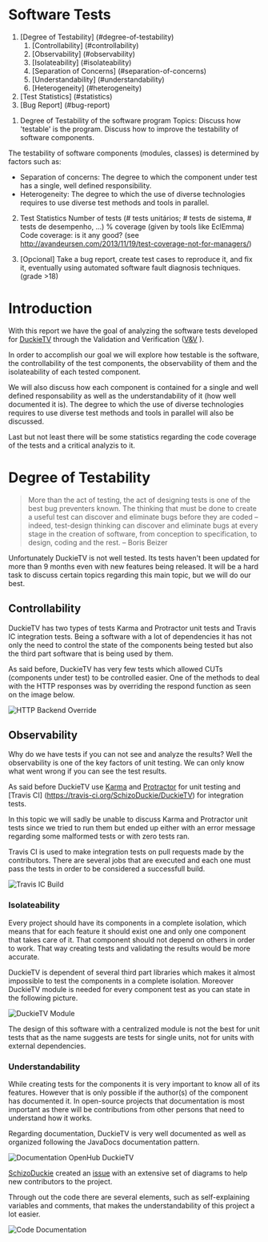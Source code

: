 # Software Tests
1. [Degree of Testability] (#degree-of-testability)
     1. [Controllability] (#controllability)
     2. [Observability] (#observability)
     3. [Isolateability] (#isolateability)
     4. [Separation of Concerns] (#separation-of-concerns)
     5. [Understandability] (#understandability)
     6. [Heterogeneity] (#heterogeneity)
2. [Test Statistics] (#statistics)
3. [Bug Report] (#bug-report)

1) Degree of Testability of the software program
Topics: Discuss how 'testable' is the program. Discuss how to improve the testability of software components.

The testability of software components (modules, classes) is determined by factors such as:
- Separation of concerns: The degree to which the component under test has a single, well defined responsibility.
- Heterogeneity: The degree to which the use of diverse technologies requires to use diverse test methods and tools in parallel.

2) Test Statistics
     Number of tests (# tests unitários; # tests de sistema, # tests de desempenho, ...)
     % coverage (given by tools like EclEmma)
     Code coverage: is it any good? (see http://avandeursen.com/2013/11/19/test-coverage-not-for-managers/)

3) [Opcional] Take a bug report, create test cases to reproduce it, and fix it, eventually using automated software fault diagnosis techniques. (grade >18)

# Introduction

With this report we have the goal of analyzing the software tests developed for [DuckieTV](https://schizoduckie.github.io/DuckieTV/) through the Validation and Verification ([V&V](https://en.wikipedia.org/wiki/Verification_and_validation) ).

In order to accomplish our goal we will explore how testable is the software, the controllability of the test components, the observability of them and the isolateability of each tested component. 

We will also discuss how each component is contained for a single and well defined responsability as well as the understandability of it (how well documented it is). The degree to which the use of diverse technologies requires to use diverse test methods and tools in parallel will also be discussed.

Last but not least there will be some statistics regarding the code coverage of the tests and a critical analyzis to it.

# Degree of Testability

> More than the act of testing, the act of designing tests is one of the best bug preventers known. The thinking that must be done to create a useful test can discover and eliminate bugs before they are coded – indeed, test-design thinking can discover and eliminate bugs at every stage in the creation of software, from conception to specification, to design, coding and the rest. – Boris Beizer

Unfortunately DuckieTV is not well tested. Its tests haven't been updated for more than 9 months even with new features being released. It will be a hard task to discuss certain topics regarding this main topic, but we will do our best.

## Controllability

DuckieTV has two types of tests Karma and Protractor unit tests and Travis IC integration tests. Being a software with a lot of dependencies it has not only the need to control the state of the components being tested but also the third part software that is being used by them.

As said before, DuckieTV has very few tests which allowed CUTs (components under test) to be controlled easier. One of the methods to deal with the HTTP responses was by overriding the respond function as seen on the image below.

![HTTP Backend Override](http://i.imgur.com/277gDP3.png)

## Observability

Why do we have tests if you can not see and analyze the results?
Well the observability is one of the key factors of unit testing. We can only know what went wrong if you can see the test results.

As said before DuckieTV use [Karma](http://karma-runner.github.io/0.13/index.html) and [Protractor](https://angular.github.io/protractor/#/) for unit testing and [Travis CI] (https://travis-ci.org/SchizoDuckie/DuckieTV) for integration tests.

In this topic we will sadly be unable to discuss Karma and Protractor unit tests since we tried to run them but ended up either with an error message regarding some malformed tests or with zero tests ran.

Travis CI is used to make integration tests on pull requests made by the contributors. There are several jobs that are executed and each one must pass the tests in order to be considered a successfull build.

![Travis IC Build](http://i.imgur.com/IuPMFS3.png)

### Isolateability

Every project should have its components in a complete isolation, which means that for each feature it should exist one and only one component that takes care of it. That component should not depend on others in order to work. That way creating tests and validating the results would be more accurate.

DuckieTV is dependent of several third part libraries which makes it almost impossible to test the components in a complete isolation. Moreover DuckieTV module is needed for every component test as you can state in the following picture.

![DuckieTV Module](http://i.imgur.com/Z6JROgm.png)

The design of this software with a centralized module is not the best for unit tests that as the name suggests are tests for single units, not for units with external dependencies.

### Understandability

While creating tests for the components it is very important to know all of its features. However that is only possible if the author(s) of the component has documented it. In open-source projects that documentation is most important as there will be contributions from other persons that need to understand how it works.

Regarding documentation, DuckieTV is very well documented as well as organized following the JavaDocs documentation pattern.

![Documentation OpenHub DuckieTV](http://i.imgur.com/ApGV6oM.png)

[SchizoDuckie](https://github.com/SchizoDuckie) created an [issue](https://github.com/SchizoDuckie/DuckieTV/issues/95) with an extensive set of diagrams to help new contributors to the project.

Through out the code there are several elements, such as self-explaining variables and comments, that makes the understandability of this project a lot easier.

![Code Documentation](http://i.imgur.com/ZmP6bPl.png)
